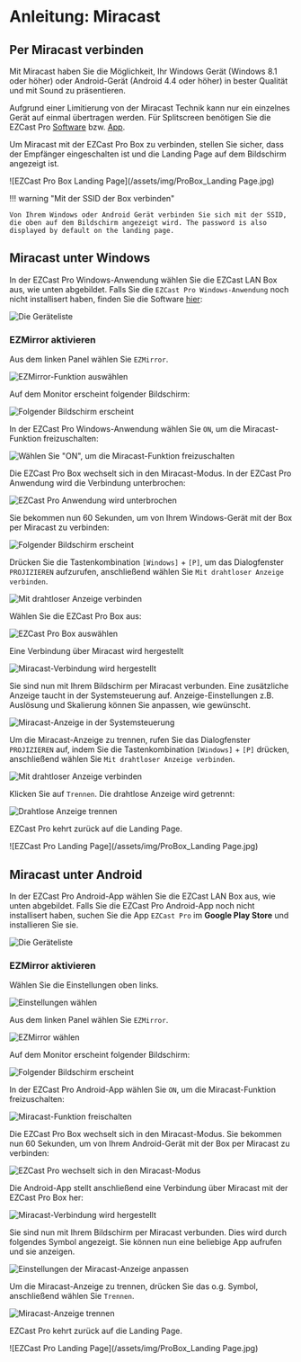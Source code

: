 # Anleitung: Miracast

## Per Miracast verbinden

Mit Miracast haben Sie die Möglichkeit, Ihr Windows Gerät (Windows 8.1 oder höher) oder Android-Gerät (Android 4.4 oder höher) in bester Qualität und mit Sound zu präsentieren. 

Aufgrund einer Limitierung von der Miracast Technik kann nur ein einzelnes Gerät auf einmal übertragen werden. Für Splitscreen benötigen Sie die EZCast Pro [Software](quickstart.md#windows-und-macos) bzw. [App](quickstart.md#android-und-ios).

Um Miracast mit der EZCast Pro Box zu verbinden, stellen Sie sicher, dass der Empfänger eingeschalten ist und die Landing Page auf dem Bildschirm angezeigt ist. 

![EZCast Pro Box Landing Page](/assets/img/ProBox_Landing Page.jpg)

!!! warning "Mit der SSID der Box verbinden"
    
	Von Ihrem Windows oder Android Gerät verbinden Sie sich mit der SSID, die oben auf dem Bildschirm angezeigt wird. The password is also displayed by default on the landing page.

## Miracast unter Windows 

In der EZCast Pro Windows-Anwendung wählen Sie die EZCast LAN Box aus, wie unten abgebildet. Falls Sie die `EZCast Pro Windows-Anwendung` noch nicht installisert haben, finden Sie die Software [hier](https://www.ezcast.com/app/ezcast/pro/windows):

![Die Geräteliste](/assets/img/mac-windows_device-list.jpg)

### EZMirror aktivieren

Aus dem linken Panel wählen Sie `EZMirror`.

![EZMirror-Funktion auswählen](/assets/img/EZCast_Pro_App-EZMirror.jpg)

Auf dem Monitor erscheint folgender Bildschirm:

![Folgender Bildschirm erscheint](/assets/img/EZMirror.jpg)

In der EZCast Pro Windows-Anwendung wählen Sie `ON`, um die Miracast-Funktion freizuschalten:

![Wählen Sie "ON", um die Miracast-Funktion freizuschalten](/assets/img/EZMirror_Activate.jpg)

Die EZCast Pro Box wechselt sich in den Miracast-Modus. In der EZCast Pro Anwendung wird die Verbindung unterbrochen:

![EZCast Pro Anwendung wird unterbrochen](/assets/img/EZCastPro_Device_Disconnected.jpg)

Sie bekommen nun 60 Sekunden, um von Ihrem Windows-Gerät mit der Box per Miracast zu verbinden:

![Folgender Bildschirm erscheint](/assets/img/EZMirror_Waiting_For_Device.jpg)

Drücken Sie die Tastenkombination `[Windows]` + `[P]`, um das Dialogfenster `PROJIZIEREN` aufzurufen, anschließend wählen Sie `Mit drahtloser Anzeige verbinden`.

![Mit drahtloser Anzeige verbinden](/assets/img/Connect_to_a_wireless_display.jpg)

Wählen Sie die EZCast Pro Box aus:

![EZCast Pro Box auswählen](/assets/img/Windows_Miracast_Select_Device.jpg)

Eine Verbindung über Miracast wird hergestellt
 
![Miracast-Verbindung wird hergestellt](/assets/img/Windows_Miracast_Connecting.jpg)

Sie sind nun mit Ihrem Bildschirm per Miracast verbunden. Eine zusätzliche Anzeige taucht in der Systemsteuerung auf. Anzeige-Einstellungen z.B. Auslösung und Skalierung können Sie anpassen, wie gewünscht.
 
![Miracast-Anzeige in der Systemsteuerung](/assets/img/Miracast_Display.jpg)

Um die Miracast-Anzeige zu trennen, rufen Sie das Dialogfenster `PROJIZIEREN` auf, indem Sie die Tastenkombination `[Windows]` + `[P]` drücken, anschließend wählen Sie `Mit drahtloser Anzeige verbinden`.

![Mit drahtloser Anzeige verbinden](/assets/img/Connect_to_a_wireless_display.jpg)

Klicken Sie auf `Trennen`. Die drahtlose Anzeige wird getrennt:

![Drahtlose Anzeige trennen](/assets/img/Windows_Miracast_Disconnect.jpg)

EZCast Pro kehrt zurück auf die Landing Page.

![EZCast Pro Landing Page](/assets/img/ProBox_Landing Page.jpg)

## Miracast unter Android

In der EZCast Pro Android-App wählen Sie die EZCast LAN Box aus, wie unten abgebildet. Falls Sie die EZCast Pro Android-App noch nicht installisert haben, suchen Sie die App `EZCast Pro` im **Google Play Store** und installieren Sie sie.

![Die Geräteliste](/assets/img/Android_device-list.jpg)

### EZMirror aktivieren

Wählen Sie die Einstellungen oben links.

![Einstellungen wählen](/assets/img/iOS_settings.png)

Aus dem linken Panel wählen Sie `EZMirror`.

![EZMirror wählen](/assets/img/EZMirror_Button.jpg)

Auf dem Monitor erscheint folgender Bildschirm:

![Folgender Bildschirm erscheint](/assets/img/EZMirror.jpg)

In der EZCast Pro Android-App wählen Sie `ON`, um die Miracast-Funktion freizuschalten:

![Miracast-Funktion freischalten](/assets/img/Android_EZMirror_ON.jpg)

Die EZCast Pro Box wechselt sich in den Miracast-Modus. Sie bekommen nun 60 Sekunden, um von Ihrem Android-Gerät mit der Box per Miracast zu verbinden:

![EZCast Pro wechselt sich in den Miracast-Modus](/assets/img/EZMirror_Waiting_For_Device.jpg)

Die Android-App stellt anschließend eine Verbindung über Miracast mit der EZCast Pro Box her:

![Miracast-Verbindung wird hergestellt](/assets/img/Android_Miracast_Connecting.jpg)

Sie sind nun mit Ihrem Bildschirm per Miracast verbunden. Dies wird durch folgendes Symbol angezeigt. Sie können nun eine beliebige App aufrufen und sie anzeigen.

![Einstellungen der Miracast-Anzeige anpassen](/assets/img/Android_Miracast_connected.jpg)

Um die Miracast-Anzeige zu trennen, drücken Sie das o.g. Symbol, anschließend wählen Sie `Trennen`.

![Miracast-Anzeige trennen](/assets/img/Android_Miracast_disconnect.jpg)

EZCast Pro kehrt zurück auf die Landing Page.

![EZCast Pro Landing Page](/assets/img/ProBox_Landing Page.jpg)